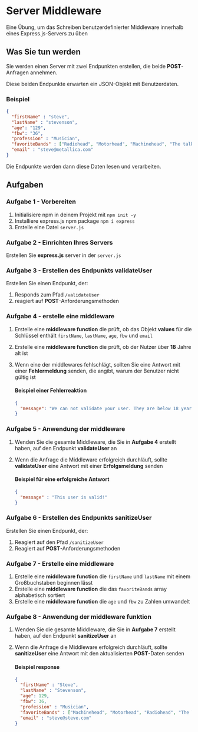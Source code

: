 # Server Middleware

Eine Übung, um das Schreiben benutzerdefinierter Middleware innerhalb eines Express.js-Servers zu üben

## Was Sie tun werden

Sie werden einen Server mit zwei Endpunkten erstellen, die beide **POST**-Anfragen annehmen.

Diese beiden Endpunkte erwarten ein JSON-Objekt mit Benutzerdaten.

### Beispiel

```json
{
  "firstName" : "steve",
  "lastName" : "stevenson",
  "age": "129",
  "fbw": "36",
  "profession" : "Musician",
  "favoriteBands" : ["Radiohead", "Motorhead", "Machinehead", "The talking heads" ],
  "email" : "steve@metallica.com"
}
```

Die Endpunkte werden dann diese Daten lesen und verarbeiten.

## Aufgaben

### Aufgabe 1 - Vorbereiten

1. Initialisiere npm in deinem Projekt mit `npm init -y`
2. Installiere express.js npm package `npm i express`
3. Erstelle eine Datei `server.js`

### Aufgabe 2 - Einrichten Ihres Servers

Erstellen Sie **express.js** server in der `server.js`

### Aufgabe 3 - Erstellen des Endpunkts validateUser

Erstellen Sie einen Endpunkt, der:

1. Responds zum Pfad `/validateUser`
2. reagiert auf **POST**-Anforderungsmethoden

### Aufgabe 4 - erstelle eine middleware

1. Erstelle eine **middleware function** die prüft, ob das Objekt **values** für die Schlüssel enthält `firstName`, `lastName`, `age`, `fbw` und `email`
2. Erstelle eine **middleware function** die prüft, ob der Nutzer über **18** Jahre alt ist
3. Wenn eine der middlewares fehlschlägt, sollten Sie eine Antwort mit einer **Fehlermeldung** senden, die angibt, warum der Benutzer nicht gültig ist

    #### Beispiel einer Fehlerreaktion
    ```json
    {
      "message": "We can not validate your user. They are below 18 years of age"
    }
    ```

### Aufgabe 5 - Anwendung der middleware

1. Wenden Sie die gesamte Middleware, die Sie in **Aufgabe 4** erstellt haben, auf den Endpunkt **validateUser** an

2. Wenn die Anfrage die Middleware erfolgreich durchläuft, sollte **validateUser** eine Antwort mit einer **Erfolgsmeldung** senden

   #### Beispiel für eine erfolgreiche Antwort
    ```json
    {
      "message" : "This user is valid!"
    }
    ```

### Aufgabe 6 - Erstellen des Endpunkts sanitizeUser

Erstellen Sie einen Endpunkt, der:

1. Reagiert auf den Pfad `/sanitizeUser`
2. Reagiert auf **POST**-Anforderungsmethoden

### Aufgabe 7 - Erstelle eine middleware

1. Erstelle eine **middleware function** die `firstName` und `lastName` mit einem Großbuchstaben beginnen lässt
2. Erstelle eine **middleware function** die das `favoriteBands` array alphabetisch sortiert
3. Erstelle eine **middleware function** die `age` und `fbw` zu Zahlen umwandelt

### Aufgabe 8 - Anwendung der middleware funktion

1. Wenden Sie die gesamte Middleware, die Sie in **Aufgabe 7** erstellt haben, auf den Endpunkt **sanitizeUser** an

2. Wenn die Anfrage die Middleware erfolgreich durchläuft, sollte **sanitizeUser** eine Antwort mit den aktualisierten **POST**-Daten senden

    #### Beispiel response
    
    ```json
    {
      "firstName" : "Steve",
      "lastName" : "Stevenson",
      "age": 129,
      "fbw": 36,
      "profession" : "Musician",
      "favoriteBands" : ["Machinehead", "Motorhead", "Radiohead", "The Talking Heads"],
      "email" : "steve@steve.com"
    }
    ```
